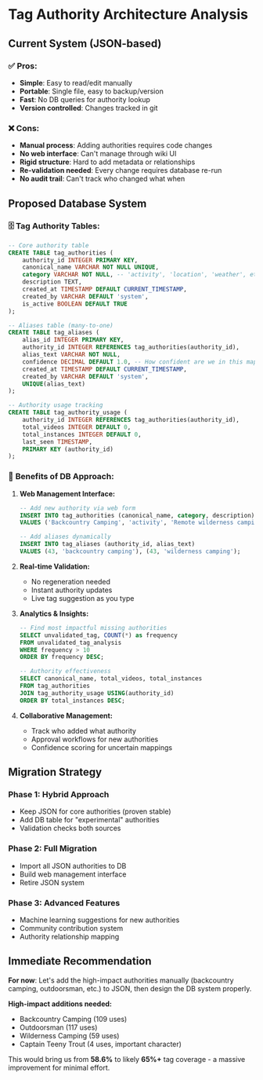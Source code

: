 # Tag Authority Architecture Analysis

## Current System (JSON-based)

### ✅ **Pros:**
- **Simple**: Easy to read/edit manually
- **Portable**: Single file, easy to backup/version
- **Fast**: No DB queries for authority lookup
- **Version controlled**: Changes tracked in git

### ❌ **Cons:**
- **Manual process**: Adding authorities requires code changes
- **No web interface**: Can't manage through wiki UI
- **Rigid structure**: Hard to add metadata or relationships
- **Re-validation needed**: Every change requires database re-run
- **No audit trail**: Can't track who changed what when

## Proposed Database System

### 🗄️ **Tag Authority Tables:**

```sql
-- Core authority table
CREATE TABLE tag_authorities (
    authority_id INTEGER PRIMARY KEY,
    canonical_name VARCHAR NOT NULL UNIQUE,
    category VARCHAR NOT NULL, -- 'activity', 'location', 'weather', etc.
    description TEXT,
    created_at TIMESTAMP DEFAULT CURRENT_TIMESTAMP,
    created_by VARCHAR DEFAULT 'system',
    is_active BOOLEAN DEFAULT TRUE
);

-- Aliases table (many-to-one)
CREATE TABLE tag_aliases (
    alias_id INTEGER PRIMARY KEY,
    authority_id INTEGER REFERENCES tag_authorities(authority_id),
    alias_text VARCHAR NOT NULL,
    confidence DECIMAL DEFAULT 1.0, -- How confident are we in this mapping?
    created_at TIMESTAMP DEFAULT CURRENT_TIMESTAMP,
    created_by VARCHAR DEFAULT 'system',
    UNIQUE(alias_text)
);

-- Authority usage tracking
CREATE TABLE tag_authority_usage (
    authority_id INTEGER REFERENCES tag_authorities(authority_id),
    total_videos INTEGER DEFAULT 0,
    total_instances INTEGER DEFAULT 0,
    last_seen TIMESTAMP,
    PRIMARY KEY (authority_id)
);
```

### 🚀 **Benefits of DB Approach:**

1. **Web Management Interface:**
   ```sql
   -- Add new authority via web form
   INSERT INTO tag_authorities (canonical_name, category, description) 
   VALUES ('Backcountry Camping', 'activity', 'Remote wilderness camping');
   
   -- Add aliases dynamically
   INSERT INTO tag_aliases (authority_id, alias_text) 
   VALUES (43, 'backcountry camping'), (43, 'wilderness camping');
   ```

2. **Real-time Validation:**
   - No regeneration needed
   - Instant authority updates
   - Live tag suggestion as you type

3. **Analytics & Insights:**
   ```sql
   -- Find most impactful missing authorities
   SELECT unvalidated_tag, COUNT(*) as frequency 
   FROM unvalidated_tag_analysis 
   WHERE frequency > 10 
   ORDER BY frequency DESC;
   
   -- Authority effectiveness
   SELECT canonical_name, total_videos, total_instances 
   FROM tag_authorities 
   JOIN tag_authority_usage USING(authority_id)
   ORDER BY total_instances DESC;
   ```

4. **Collaborative Management:**
   - Track who added what authority
   - Approval workflows for new authorities
   - Confidence scoring for uncertain mappings

## Migration Strategy

### Phase 1: **Hybrid Approach**
- Keep JSON for core authorities (proven stable)
- Add DB table for "experimental" authorities
- Validation checks both sources

### Phase 2: **Full Migration**
- Import all JSON authorities to DB
- Build web management interface
- Retire JSON system

### Phase 3: **Advanced Features**
- Machine learning suggestions for new authorities
- Community contribution system
- Authority relationship mapping

## Immediate Recommendation

**For now**: Let's add the high-impact authorities manually (backcountry camping, outdoorsman, etc.) to JSON, then design the DB system properly.

**High-impact additions needed:**
- Backcountry Camping (109 uses)
- Outdoorsman (117 uses) 
- Wilderness Camping (59 uses)
- Captain Teeny Trout (4 uses, important character)

This would bring us from **58.6%** to likely **65%+** tag coverage - a massive improvement for minimal effort.